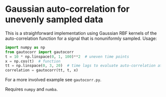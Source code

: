 # Gaussian auto-correlation for unevenly sampled data

This is a straighforward implementation using Gaussian RBF kernels of the auto-correlation function
for a signal that is nonuniformly sampled.
Usage:

```python
import numpy as np
from gautocorr import gautocorr
t = 10 * np.linspace(0, 1, 100)**2  # uneven time points
x = np.cos(t)  # function
tt = np.linspace(0, 3, 20)  # time lags to evaluate auto-correlation at
correlation = gautocorr(tt, t, x)
```

For a more involved example see `gautocorr.py`.

Requires `numpy` and `numba`.
